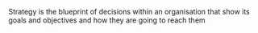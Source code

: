 Strategy is the blueprint of decisions within an organisation that show its goals and objectives and how they are going to reach them